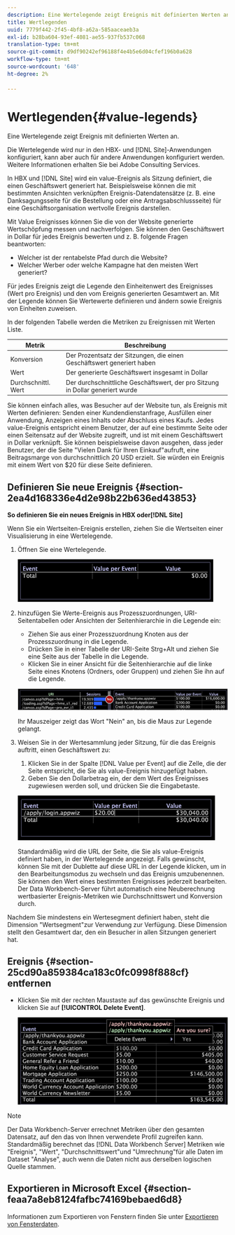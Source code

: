 ```yaml
---
description: Eine Wertelegende zeigt Ereignis mit definierten Werten an.
title: Wertlegenden
uuid: 7779f442-2f45-4bf8-a62a-585aaceaeb3a
exl-id: b28ba604-93ef-4081-ae55-937fb537c068
translation-type: tm+mt
source-git-commit: d9df90242ef96188f4e4b5e6d04cfef196b0a628
workflow-type: tm+mt
source-wordcount: '648'
ht-degree: 2%

---
```


# Wertlegenden{#value-legends}

Eine Wertelegende zeigt Ereignis mit definierten Werten an.

Die Wertelegende wird nur in den HBX- und [!DNL Site]-Anwendungen konfiguriert, kann aber auch für andere Anwendungen konfiguriert werden. Weitere Informationen erhalten Sie bei Adobe Consulting Services.

In HBX und [!DNL Site] wird ein value-Ereignis als Sitzung definiert, die einen Geschäftswert generiert hat. Beispielsweise können die mit bestimmten Ansichten verknüpften Ereignis-Datendatensätze (z. B. eine Danksagungsseite für die Bestellung oder eine Antragsabschlussseite) für eine Geschäftsorganisation wertvolle Ereignis darstellen.

Mit Value Ereignisses können Sie die von der Website generierte Wertschöpfung messen und nachverfolgen. Sie können den Geschäftswert in Dollar für jedes Ereignis bewerten und z. B. folgende Fragen beantworten:

* Welcher ist der rentabelste Pfad durch die Website?
* Welcher Werber oder welche Kampagne hat den meisten Wert generiert?

Für jedes Ereignis zeigt die Legende den Einheitenwert des Ereignisses (Wert pro Ereignis) und den vom Ereignis generierten Gesamtwert an. Mit der Legende können Sie Wertewerte definieren und ändern sowie Ereignis von Einheiten zuweisen.

In der folgenden Tabelle werden die Metriken zu Ereignissen mit Werten Liste.

| Metrik | Beschreibung |
|---|---|
| Konversion  | Der Prozentsatz der Sitzungen, die einen Geschäftswert generiert haben |
| Wert | Der generierte Geschäftswert insgesamt in Dollar |
| Durchschnittl. Wert | Der durchschnittliche Geschäftswert, der pro Sitzung in Dollar generiert wurde |

Sie können einfach alles, was Besucher auf der Website tun, als Ereignis mit Werten definieren: Senden einer Kundendienstanfrage, Ausfüllen einer Anwendung, Anzeigen eines Inhalts oder Abschluss eines Kaufs. Jedes value-Ereignis entspricht einem Benutzer, der auf eine bestimmte Seite oder einen Seitensatz auf der Website zugreift, und ist mit einem Geschäftswert in Dollar verknüpft. Sie können beispielsweise davon ausgehen, dass jeder Benutzer, der die Seite &quot;Vielen Dank für Ihren Einkauf&quot;aufruft, eine Beitragsmarge von durchschnittlich 20 USD erzielt. Sie würden ein Ereignis mit einem Wert von $20 für diese Seite definieren.

## Definieren Sie neue Ereignis {#section-2ea4d168336e4d2e98b22b636ed43853}

**So definieren Sie ein neues Ereignis in HBX oder[!DNL Site]**

Wenn Sie ein Wertseiten-Ereignis erstellen, ziehen Sie die Wertseiten einer Visualisierung in eine Wertelegende.

1. Öffnen Sie eine Wertelegende.

   ![](assets/lgd_ValueLegend.png)

1. hinzufügen Sie Werte-Ereignis aus Prozesszuordnungen, URI-Seitentabellen oder Ansichten der Seitenhierarchie in die Legende ein:

   * Ziehen Sie aus einer Prozesszuordnung Knoten aus der Prozesszuordnung in die Legende.
   * Drücken Sie in einer Tabelle der URI-Seite Strg+Alt und ziehen Sie eine Seite aus der Tabelle in die Legende.
   * Klicken Sie in einer Ansicht für die Seitenhierarchie auf die linke Seite eines Knotens (Ordners,  oder Gruppen) und ziehen Sie ihn auf die Legende.

   ![](assets/client-leg.png)

   Ihr Mauszeiger zeigt das Wort &quot;Nein&quot; an, bis die Maus zur Legende gelangt.

1. Weisen Sie in der Wertesammlung jeder Sitzung, für die das Ereignis auftritt, einen Geschäftswert zu:

   1. Klicken Sie in der Spalte [!DNL Value per Event] auf die Zelle, die der Seite entspricht, die Sie als value-Ereignis hinzugefügt haben.
   1. Geben Sie den Dollarbetrag ein, der dem Wert des Ereignisses zugewiesen werden soll, und drücken Sie die Eingabetaste.

   ![](assets/lgd_ValueLegend_Value.png)

   Standardmäßig wird die URL der Seite, die Sie als value-Ereignis definiert haben, in der Wertelegende angezeigt. Falls gewünscht, können Sie mit der Dublette auf diese URL in der Legende klicken, um in den Bearbeitungsmodus zu wechseln und das Ereignis umzubenennen. Sie können den Wert eines bestimmten Ereignisses jederzeit bearbeiten. Der Data Workbench-Server führt automatisch eine Neuberechnung wertbasierter Ereignis-Metriken wie Durchschnittswert und Konversion durch.

Nachdem Sie mindestens ein Wertesegment definiert haben, steht die Dimension &quot;Wertsegment&quot;zur Verwendung zur Verfügung. Diese Dimension stellt den Gesamtwert dar, den ein Besucher in allen Sitzungen generiert hat.

## Ereignis {#section-25cd90a859384ca183c0fc0998f888cf} entfernen

* Klicken Sie mit der rechten Maustaste auf das gewünschte Ereignis und klicken Sie auf **[!UICONTROL Delete Event]**.

   ![](assets/lgd_ValueLegend_deleteEvent.png)

>[!NOTE]
>
>Der Data Workbench-Server errechnet Metriken über den gesamten Datensatz, auf den das von Ihnen verwendete Profil zugreifen kann. Standardmäßig berechnet das [!DNL Data Workbench Server] Metriken wie &quot;Ereignis&quot;, &quot;Wert&quot;, &quot;Durchschnittswert&quot;und &quot;Umrechnung&quot;für alle Daten im Dataset &quot;Analyse&quot;, auch wenn die Daten nicht aus derselben logischen Quelle stammen.

## Exportieren in Microsoft Excel {#section-feaa7a8eb8124fafbc74169bebaed6d8}

Informationen zum Exportieren von Fenstern finden Sie unter [Exportieren von Fensterdaten](../../../../home/c-get-started/c-wk-win-wksp/c-exp-win-data.md#concept-8df61d64ed434cc5a499023c44197349).
